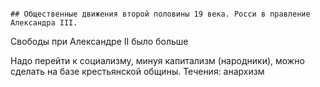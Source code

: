                                                                                                                                                                                                                                                                                                                                                                               ## Общественные движения второй половины 19 века. Росси в правление Александра III. 

Свободы при Александре II было больше 


Надо перейти к социализму, минуя капитализм (народники), можно сделать на базе крестьянской общины. 
Течения: анархизм